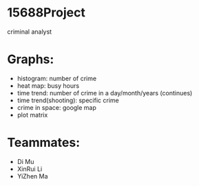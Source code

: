 # 15688Project
criminal analyst

# Graphs:
- histogram: number of crime
- heat map: busy hours
- time trend: number of crime in a day/month/years (continues)
- time trend(shooting): specific crime
- crime in space: google map
- plot matrix

# Teammates:
- Di Mu
- XinRui Li
- YiZhen Ma
